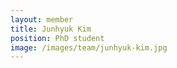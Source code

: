 ```yaml
---
layout: member
title: Junhyuk Kim
position: PhD student
image: /images/team/junhyuk-kim.jpg
---
```

